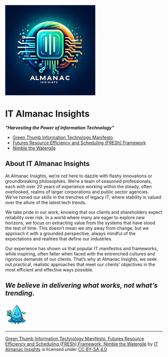 <img src="almanacinsights.png" alt="Logo for Almanac Insights" />

# IT Almanac Insights
***"Harvesting the Power of Information Technology"***

- [Green Thumb Information Technology Manifesto](green-thumb-mainfesto.md)
- [Futures Resource Efficiency and Scheduling (FRESh) Framework](fresh-framework.md)
- [Nimble the Watergile](nimble-the-watergile.md)

## About IT Almanac Insights

At Almanac Insights, we’re not here to dazzle with flashy innovations or groundbreaking philosophies. We’re a team of seasoned professionals, each with over 20 years of experience working within the steady, often overlooked, realms of larger corporations and public sector agencies. We’ve honed our skills in the trenches of legacy IT, where stability is valued over the allure of the latest tech trends.

We take pride in our work, knowing that our clients and shareholders expect reliability over risk. In a world where many are eager to explore new horizons, we focus on extracting value from the systems that have stood the test of time. This doesn’t mean we shy away from change, but we approach it with a grounded perspective, always mindful of the expectations and realities that define our industries.

Our experience has shown us that popular IT manifestos and frameworks, while inspiring, often falter when faced with the entrenched cultures and rigorous demands of our clients. That’s why at Almanac Insights, we seek out practical, realistic approaches that meet our clients' objectives in the most efficient and effective ways possible. 

_We believe in delivering what works, not what’s trending._
---

<img src="nimble-small.png" alt="Nimble the Watergile" width=74 height=74 /> 

---
 <p xmlns:cc="http://creativecommons.org/ns#" xmlns:dct="http://purl.org/dc/terms/"><a property="dct:title" rel="cc:attributionURL" href="https://it-almanac-insights.github.io">Green Thumb Information Technology Manifesto, Futures Resource Efficiency and Scheduling (FRESh) Framework, Nimble the Watergile</a> by <a rel="cc:attributionURL dct:creator" property="cc:attributionName" href="https://it-almanac-insights.github.io">IT Almanac Insights</a> is licensed under <a href="https://creativecommons.org/licenses/by-sa/4.0/?ref=chooser-v1" target="_blank" rel="license noopener noreferrer" style="display:inline-block;">CC BY-SA 4.0<img style="height:22px!important;margin-left:3px;vertical-align:text-bottom;" src="https://mirrors.creativecommons.org/presskit/icons/cc.svg?ref=chooser-v1" alt=""><img style="height:22px!important;margin-left:3px;vertical-align:text-bottom;" src="https://mirrors.creativecommons.org/presskit/icons/by.svg?ref=chooser-v1" alt=""><img style="height:22px!important;margin-left:3px;vertical-align:text-bottom;" src="https://mirrors.creativecommons.org/presskit/icons/sa.svg?ref=chooser-v1" alt=""></a></p>  
